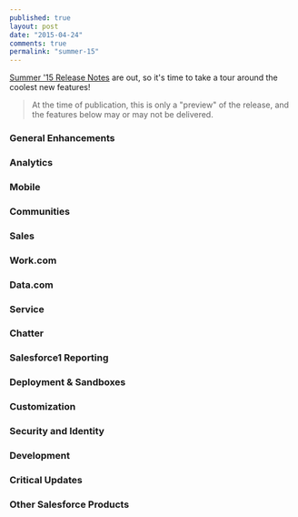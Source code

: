 ```yaml
---
published: true
layout: post
date: "2015-04-24"
comments: true
permalink: "summer-15"
---
```


<a href="http://releasenotes.docs.salesforce.com/en-us/summer15/release-notes/salesforce_release_notes.htm" target="_blank">Summer '15 Release Notes</a> are out, so it's time to take a tour around the coolest new features!

> At the time of publication, this is only a "preview" of the release, and the features below may or may not be delivered.

### General Enhancements 
### Analytics 
### Mobile 
### Communities 
### Sales 
### Work.com
### Data.com
### Service 
### Chatter 
### Salesforce1 Reporting 
### Deployment & Sandboxes 
### Customization 
### Security and Identity 
### Development 
### Critical Updates 
### Other Salesforce Products 


